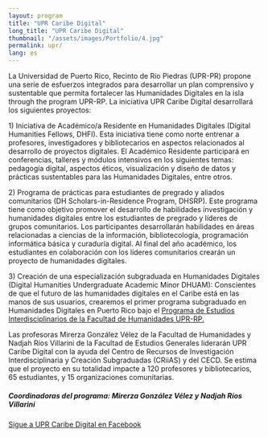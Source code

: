 ```yaml
---
layout: program
title: "UPR Caribe Digital"
long_title: "UPR Caribe Digital"
thumbnail: "/assets/images/Portfolio/4.jpg"
permalink: upr/
lang: es
---
```


<div class="portfolio-details">
    <p>La Universidad de Puerto Rico, Recinto de Río Piedras (UPR-PR) propone una serie de esfuerzos integrados para desarrollar un plan comprensivo y sustentable que permita fortalecer las Humanidades Digitales en la isla through the program UPR-RP. La iniciativa UPR Caribe Digital desarrollará los siguientes proyectos:</p>
    <p>1) Iniciativa de Académico/a Residente en Humanidades Digitales (Digital Humanities Fellows, DHFI). Esta iniciativa tiene como norte entrenar a profesores, investigadores y bibliotecarios en aspectos relacionados al desarrollo de proyectos digitales. El Académico Residente participará en conferencias, talleres y módulos intensivos en los siguientes temas: pedagogía digital, aspectos éticos, visualización y diseño de datos y prácticas sustentables para las Humanidades Digitales, entre otros.
</p>
    <p>2) Programa de prácticas para estudiantes de pregrado y aliados comunitarios (DH Scholars-in-Residence Program, DHSRP). Este programa tiene como objetivo promover el desarrollo de habilidades investigación y humanidades digitales entre los estudiantes de pregrado y líderes de grupos comunitarios. Los participantes desarrollarán habilidades en áreas relacionadas a ciencias de la información, bibliotecología, programación informática básica y curaduría digital. Al final del año académico, los estudiantes en colaboración con los líderes comunitarios crearán un proyecto de humanidades digitales.  
</p>
    <p>3) Creación de una especialización subgraduada en Humanidades Digitales (Digital Humanities Undergraduate Academic Minor DHUAM): Conscientes de que el futuro de las humanidades digitales en el Caribe está en las manos de sus usuarios, crearemos el primer programa subgraduado en Humanidades Digitales en Puerto Rico bajo el <a href="http://humanidades.uprrp.edu/prei/">Programa de Estudios Interdisciplinarios de la Facultad de Humanidades UPR-RP.</a></p>
    <p>Las profesoras Mirerza González Vélez de la Facultad de Humanidades y Nadjah Ríos Villarini de la Facultad de Estudios Generales liderarán UPR Caribe Digital con la ayuda del Centro de Recursos de Investigación Interdisciplinaria y Creación Subgraduadas (CRiiAS) y del CECD. Se estima que el proyecto en su totalidad impacte a 120 profesores y bibliotecarios, 65 estudiantes, y 15 organizaciones comunitarias.
    </p>
        <div><h5>Coordinadoras del programa: Mirerza González Vélez y Nadjah Ríos Villarini</h5></div>
<div class="project-demo-btn">
    <a class="btn project-btn" href="https://www.facebook.com/UPRCaribeDigital/">Sigue a UPR Caribe Digital en Facebook</a>
</div>
</div>
